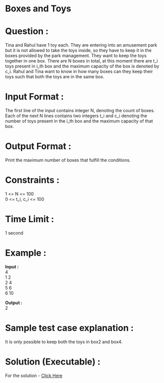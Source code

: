 # Boxes and Toys

# Question :
  Tina and Rahul have 1 toy each. They are entering into an amusement park but it is not allowed to take the toys inside, so they have to keep it in the boxes provided by the park
  management. They want to keep the toys together in one box. There are N boxes in total, at this moment there are t_i toys present in i_th box and the maximum capacity of the box
  is denoted by c_i. Rahul and Tina want to know in how many boxes can they keep their toys such that both the toys are in the same box.

# Input Format :
  The first line of the input contains integer N, denoting the count of boxes. Each of the next N lines contains two integers t_i and c_i denoting the number of toys present in
  the i_th box and the maximum capacity of that box.
  
# Output Format :
  Print the maximum number of boxes that fulfill the conditions.
  
# Constraints :
  1 <= N <= 100 <br>
  0 <= t_i, c_i <= 100

# Time Limit :
  1 second

# Example :

  **Input :** <br>
  4 <br>
  1 2 <br>
  2 4 <br>
  5 6 <br>
  6 10 <br>

  **Output :** <br>
  2

# Sample test case explanation :
  It is only possible to keep both the toys in box2 and box4.
  
# Solution (Executable) :
  For the solution - [Click Here](https://onecompiler.com/python/3wvnk8h4n)
